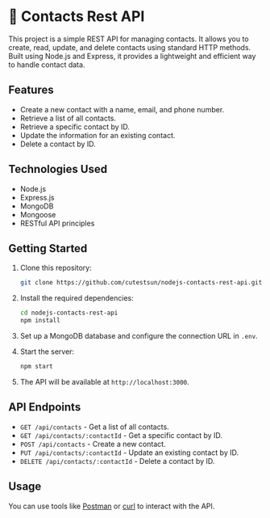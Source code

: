 # 👥 Contacts Rest API


This project is a simple REST API for managing contacts. It allows you to create, read, update, and delete contacts using standard HTTP methods. Built using Node.js and Express, it provides a lightweight and efficient way to handle contact data.

## Features

- Create a new contact with a name, email, and phone number.
- Retrieve a list of all contacts.
- Retrieve a specific contact by ID.
- Update the information for an existing contact.
- Delete a contact by ID.

## Technologies Used

- Node.js
- Express.js
- MongoDB
- Mongoose
- RESTful API principles

## Getting Started

1. Clone this repository:

   ```bash
   git clone https://github.com/cutestsun/nodejs-contacts-rest-api.git
   ```

2. Install the required dependencies:

   ```bash
   cd nodejs-contacts-rest-api
   npm install
   ```

3. Set up a MongoDB database and configure the connection URL in `.env`.

4. Start the server:

   ```bash
   npm start
   ```

5. The API will be available at `http://localhost:3000`.

## API Endpoints

- `GET /api/contacts` - Get a list of all contacts.
- `GET /api/contacts/:contactId` - Get a specific contact by ID.
- `POST /api/contacts` - Create a new contact.
- `PUT /api/contacts/:contactId` - Update an existing contact by ID.
- `DELETE /api/contacts/:contactId` - Delete a contact by ID.

## Usage

You can use tools like [Postman](https://www.postman.com/) or [curl](https://curl.se/) to interact with the API.
